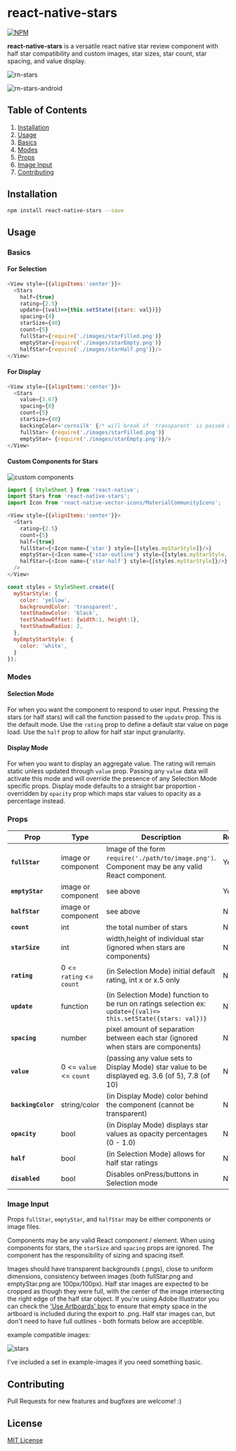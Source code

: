 # react-native-stars

[![NPM](https://nodei.co/npm/react-native-stars.png?downloads=true)](https://nodei.co/npm/react-native-stars/)

**react-native-stars** is a versatile react native star review component with half star compatibility and custom images, star sizes, star count, star spacing, and value display.

![rn-stars](https://cloud.githubusercontent.com/assets/9997548/22914360/0f69f5d2-f23e-11e6-82a5-ce0a4986d611.gif)

![rn-stars-android](https://cloud.githubusercontent.com/assets/9997548/22914409/551f6d46-f23e-11e6-9f7e-beda9e712929.gif)

## Table of Contents

1. [Installation](#installation)
2. [Usage](#usage)
3. [Basics](#basics)
4. [Modes](#modes)
5. [Props](#props)
6. [Image Input](#image-input)
7. [Contributing](#contributing)

## Installation

```sh
npm install react-native-stars --save
```

## Usage

### Basics

#### For Selection

```js
<View style={{alignItems:'center'}}>
  <Stars
    half={true}
    rating={2.5}
    update={(val)=>{this.setState({stars: val})}}
    spacing={4}
    starSize={40}
    count={5}
    fullStar={require('./images/starFilled.png')}
    emptyStar={require('./images/starEmpty.png')}
    halfStar={require('./images/starHalf.png')}/>
</View>
```

#### For Display

```js
<View style={{alignItems:'center'}}>
  <Stars
    value={3.67}
    spacing={8}
    count={5}
    starSize={40}
    backingColor='cornsilk' {/* will break if 'transparent' is passed unless opacity prop is true */}
    fullStar= {require('./images/starFilled.png')}
    emptyStar= {require('./images/starEmpty.png')}/>
</View>
```

#### Custom Components for Stars
![custom components](https://user-images.githubusercontent.com/6295083/35113671-e4532a5c-fc47-11e7-992b-515bced482d5.png)
```js
import { StyleSheet } from 'react-native';
import Stars from 'react-native-stars';
import Icon from 'react-native-vector-icons/MaterialCommunityIcons';

<View style={{alignItems:'center'}}>
  <Stars
    rating={2.5}
    count={5}
    half={true}
    fullStar={<Icon name={'star'} style={[styles.myStarStyle]}/>}
    emptyStar={<Icon name={'star-outline'} style={[styles.myStarStyle, styles.myEmptyStarStyle]}/>}
    halfStar={<Icon name={'star-half'} style={[styles.myStarStyle]}/>}
  />
</View>

const styles = StyleSheet.create({
  myStarStyle: {
    color: 'yellow',
    backgroundColor: 'transparent',
    textShadowColor: 'black',
    textShadowOffset: {width:1, height:1},
    textShadowRadius: 2,
  },
  myEmptyStarStyle: {
    color: 'white',
  }
});
```

### Modes  

#### Selection Mode

For when you want the component to respond to user input. Pressing the stars (or half stars) will call the function passed to the `update` prop. This is the default mode. Use the `rating` prop to define a default star value on page load. Use the `half` prop to allow for half star input granularity.

#### Display Mode

For when you want to display an aggregate value. The rating will remain static unless updated through `value` prop. Passing any `value` data will activate this mode and will override the presence of any Selection Mode specific props. Display mode defaults to a straight bar proportion - overridden by `opacity` prop which maps star values to opacity as a percentage instead.

### Props

| Prop | Type | Description | Required | Default |
|---|---|---|---|---|
|**`fullStar`**|image or component| Image of the form `require('./path/to/image.png')`. Component may be any valid React component.|Yes|NA|
|**`emptyStar`**|image or component| see above |Yes|NA|
|**`halfStar`**|image or component| see above |No|`null`|
|**`count`**|int|the total number of stars|No|`5`|
|**`starSize`**|int|width,height of individual star (ignored when stars are components)|No|`30`|
|**`rating`**|0 <= `rating` <= `count`| (in Selection Mode) initial default rating, int x or x.5 only |No|`0`|
|**`update`**|function| (in Selection Mode) function to be run on ratings selection ex: `update={(val)=> this.setState({stars: val})}` |No|`()=>{}`|
|**`spacing`**|number| pixel amount of separation between each star (ignored when stars are components)|No|`0`|
|**`value`**|0 <= `value` <= `count`| (passing any value sets to Display Mode) star value to be displayed eg. 3.6 (of 5), 7.8 (of 10) |No|`null`|
|**`backingColor`**|string/color| (in Display Mode) color behind the component (cannot be transparent)|No|`white`|
|**`opacity`**|bool|(in Display Mode) displays star values as opacity percentages (0 - 1.0)|No|`false`|
|**`half`**|bool|(in Selection Mode) allows for half star ratings|No|`false`|
|**`disabled`**|bool|Disables onPress/buttons in Selection mode|No|`false`|

### Image Input

Props `fullStar`, `emptyStar`, and `halfStar` may be either components or image files.

Components may be any valid React component / element.  When using components for stars, the `starSize` and `spacing` props are ignored.  The component has the responsibility of sizing and spacing itself.

Images should have transparent backgrounds (.pngs), close to uniform dimensions, consistency between images (both fullStar.png and emptyStar.png are 100px/100px). Half star images are expected to be cropped as though they were full, with the center of the image intersecting the right edge of the half star object. If you're using Adobe Illustrator you can check the ['Use Artboards' box](https://cloud.githubusercontent.com/assets/9997548/22914446/87f94d72-f23e-11e6-9822-00be59ec2c1a.png) to ensure that empty space in the artboard is included during the export to .png. Half star images can, but don't need to have full outlines - both formats below are acceptible.

example compatible images:

![stars](https://cloud.githubusercontent.com/assets/9997548/22914475/a6ff5dec-f23e-11e6-86b8-01e74eee6e90.jpg)

I've included a set in example-images if you need something basic.

## Contributing

Pull Requests for new features and bugfixes are welcome! :)

## License

[MIT License](http://opensource.org/licenses/mit-license.html)
